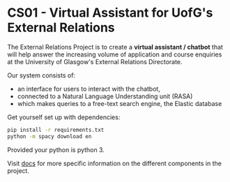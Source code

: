 # CS01 - Virtual Assistant for UofG's External Relations

The External Relations Project is to create a **virtual assistant / chatbot** that will help answer the increasing volume of application and course enquiries at the 
University of Glasgow's External Relations Directorate.     

Our system consists of:
* an interface for users to interact with the chatbot, 
* connected to a Natural Language Understanding unit (RASA)
* which makes queries to a free-text search engine, the Elastic database

Get yourself set up with dependencies:
```bash
pip install -r requirements.txt
python -m spacy download en
```
Provided your python is python 3.

Visit [docs](http://stgit.dcs.gla.ac.uk/tp3-2018-cs01/dissertation/tree/master/docs) for more specific information on the different components in the project.
